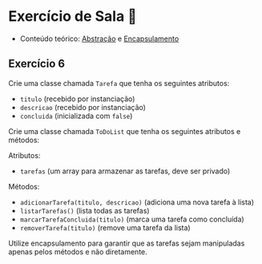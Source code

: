 # Exercício de Sala 🏫  

- Conteúdo teórico: 
[Abstração](../../../material/5.%20Introdução%20à%20Orientação%20a%20Objeto%20I/5.3%20-%20Abstração.md) e [Encapsulamento](../../../material/5.%20Introdução%20à%20Orientação%20a%20Objeto%20I/5.4%20-%20Encapsulamento.md)

## Exercício 6

Crie uma classe chamada `Tarefa` que tenha os seguintes atributos:
- `titulo` (recebido por instanciação)
- `descricao` (recebido por instanciação)
- `concluida` (inicializada com `false`)

Crie uma classe chamada `ToDoList` que tenha os seguintes atributos e métodos:

Atributos:
- `tarefas` (um array para armazenar as tarefas, deve ser privado)

Métodos:
- `adicionarTarefa(titulo, descricao)` (adiciona uma nova tarefa à lista)
- `listarTarefas()` (lista todas as tarefas)
- `marcarTarefaConcluida(titulo)` (marca uma tarefa como concluída)
- `removerTarefa(titulo)` (remove uma tarefa da lista)

Utilize encapsulamento para garantir que as tarefas sejam manipuladas apenas pelos métodos e não diretamente.
